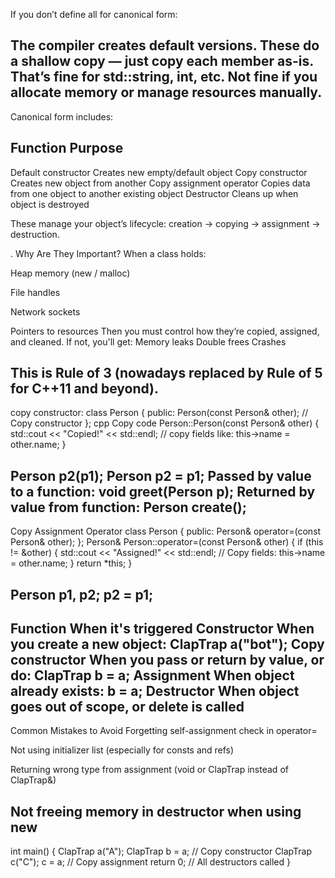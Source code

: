 If you don’t define all for canonical form:

The compiler creates default versions.
These do a shallow copy — just copy each member as-is.
That’s fine for std::string, int, etc.
Not fine if you allocate memory or manage resources manually.
-----------------------------------------------------------
Canonical form includes:

Function                    Purpose
-----------------------------------------------------------
Default constructor 	    Creates new empty/default object
Copy constructor	        Creates new object from another
Copy assignment operator	Copies data from one object to another existing object
Destructor	                Cleans up when object is destroyed

These manage your object’s lifecycle: creation → copying → assignment → destruction.

. Why Are They Important?
When a class holds:

Heap memory (new / malloc)

File handles

Network sockets

Pointers to resources
Then you must control how they’re copied, assigned, and cleaned. If not, you'll get:
Memory leaks
Double frees
Crashes

This is Rule of 3 (nowadays replaced by Rule of 5 for C++11 and beyond).
-----------------------------------------------
copy constructor:
class Person {
public:
    Person(const Person& other); // Copy constructor
};
cpp
Copy code
Person::Person(const Person& other) {
    std::cout << "Copied!" << std::endl;
    // copy fields like: this->name = other.name;
}

Person p2(p1);
Person p2 = p1;
Passed by value to a function: void greet(Person p);
Returned by value from function: Person create();
----------------------------------------------
Copy Assignment Operator
class Person {
public:
    Person& operator=(const Person& other);
};
Person& Person::operator=(const Person& other) {
    if (this != &other) {
        std::cout << "Assigned!" << std::endl;
        // Copy fields: this->name = other.name;
    }
    return *this;
}

Person p1, p2; p2 = p1;
---------------------------------------------
Function	       When it's triggered
Constructor	       When you create a new object: ClapTrap a("bot");
Copy constructor   When you pass or return by value, or do: ClapTrap b = a;
Assignment	       When object already exists: b = a;
Destructor	       When object goes out of scope, or delete is called
------------------------------------------------
Common Mistakes to Avoid
Forgetting self-assignment check in operator=

Not using initializer list (especially for consts and refs)

Returning wrong type from assignment (void or ClapTrap instead of ClapTrap&)

Not freeing memory in destructor when using new
-----------------------------------------------
int main() {
    ClapTrap a("A");
    ClapTrap b = a;     // Copy constructor
    ClapTrap c("C");
    c = a;              // Copy assignment
    return 0;           // All destructors called
}
